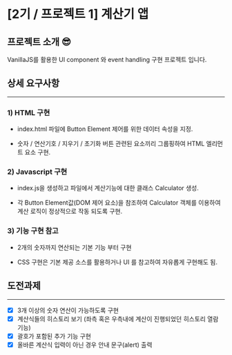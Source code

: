 # [2기 / 프로젝트 1] 계산기 앱

## 프로젝트 소개 😎

VanillaJS를 활용한 UI component 와 event handling 구현 프로젝트 입니다.

## 상세 요구사항

---

### 1) HTML 구현

-   index.html 파일에 Button Element 제어를 위한 데이터 속성을 지정.

-   숫자 / 연산기호 / 지우기 / 초기화 버튼 관련된 요소끼리 그룹핑하여 HTML 엘리먼트 요소 구현.

### 2) Javascript 구현

-   index.js을 생성하고 파일에서 계산기능에 대한 클래스 Calculator 생성.

-   각 Button Element값(DOM 제어 요소)을 참조하여 Calculator 객체를 이용하여 계산 로직이 정상적으로 작동 되도록 구현.

### 3) 기능 구현 참고

-   2개의 숫자까지 연산되는 기본 기능 부터 구현

-   CSS 구현은 기본 제공 소스를 활용하거나 UI 를 참고하여 자유롭게 구현해도 됨.

## 도전과제

---

-   [x] 3개 이상의 숫자 연산이 가능하도록 구현
-   [x] 계산식들의 히스토리 보기 (좌측 혹은 우측내에 계산이 진행되었던 히스토리 열람 기능)
-   [x] 괄호가 포함된 추가 기능 구현
-   [x] 올바른 계산식 입력이 아닌 경우 안내 문구(alert) 출력
